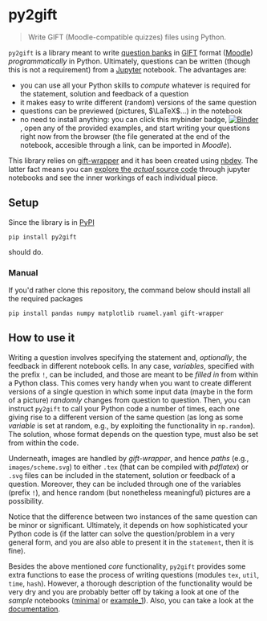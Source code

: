 # py2gift
> Write GIFT (Moodle-compatible quizzes) files using Python.


`py2gift` is a library meant to write [question banks](https://docs.moodle.org/38/en/Question_bank) in [GIFT](https://docs.moodle.org/38/en/GIFT_format) format ([Moodle](https://moodle.org/)) *programmatically* in Python. Ultimately, questions can be written (though this is not a requirement) from a [Jupyter](https://jupyter.org/) notebook. The advantages are:

* you can use all your Python skills to *compute* whatever is required for the statement, solution and feedback of a question
* it makes easy to write different (random) versions of the same question
* questions can be previewed (pictures, $\LaTeX$...) in the notebook
* no need to install anything: you can click this mybinder badge, 
[![Binder](https://mybinder.org/badge_logo.svg)](https://mybinder.org/v2/gh/manuvazquez/py2gift/master?filepath=examples)
, open any of the provided examples, and start writing your questions right now from the browser (the file generated at the end of the notebook, accesible through a link, can be imported in *Moodle*).

This library relies on [gift-wrapper](https://github.com/manuvazquez/gift-wrapper) and it has been created using [nbdev](https://github.com/fastai/nbdev). The latter fact means you can [explore the *actual* source code](https://manuvazquez.github.io/py2gift/) through jupyter notebooks and see the inner workings of each individual piece.

## Setup

Since the library is in [PyPI](https://pypi.org/project/py2gift/)

```
pip install py2gift
```

should do.

### Manual

If you'd rather clone this repository, the command below should install all the required packages

```
pip install pandas numpy matplotlib ruamel.yaml gift-wrapper
```

## How to use it

Writing a question involves specifying the statement and, *optionally*, the feedback in different notebook cells. In any case, *variables*, specified with the prefix `!`, can be included, and those are meant to be *filled in* from within a Python class. This comes very handy when you want to create different versions of a single question in which some input data (maybe in the form of a picture) *randomly* changes from question to question. Then, you can instruct `py2gift` to call your Python code a number of times, each one giving rise to a different version of the same question (as long as some *variable* is set at random, e.g., by exploiting the functionality in `np.random`). The solution, whose format depends on the question type, must also be set from within the code.

Underneath, images are handled by *gift-wrapper*, and hence *paths* (e.g., `images/scheme.svg`) to either `.tex` (that can be compiled with *pdflatex*) or `.svg` files can be included in the statement, solution or feedback of a question. Moreover, they can be included through one of the variables (prefix `!`), and hence random (but nonetheless meaningful) pictures are a possibility.

Notice that the difference between two instances of the same question can be minor or significant. Ultimately, it depends on how sophisticated your Python code is (if the latter can solve the question/problem in a very general form, and you are also able to present it in the `statement`, then it is fine).

Besides the above mentioned *core* functionality, `py2gift` provides some extra functions to ease the process of writing questions (modules `tex`, `util`, `time`, `hash`). However, a thorough description of the functionality would be very dry and you are probably better off by taking a look at one of the *sample* notebooks ([minimal](examples/minimal.ipynb) or [example_1](examples/example_1.ipynb)). Also, you can take a look at the [documentation](https://manuvazquez.github.io/py2gift/).
